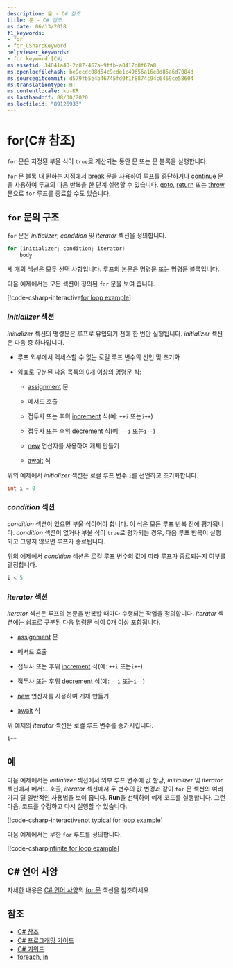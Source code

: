 ```yaml
---
description: 문 - C# 참조
title: 문 - C# 참조
ms.date: 06/13/2018
f1_keywords:
- for
- for_CSharpKeyword
helpviewer_keywords:
- for keyword [C#]
ms.assetid: 34041a40-2c87-467a-9ffb-a0417d8f67a8
ms.openlocfilehash: be9ecdc08d54c9cde1c49656a16e0d85a6d7084d
ms.sourcegitcommit: d579fb5e4b46745fd0f1f8874c94c6469ce58604
ms.translationtype: HT
ms.contentlocale: ko-KR
ms.lasthandoff: 08/30/2020
ms.locfileid: "89126933"
---
```

# <a name="for-c-reference"></a>for(C# 참조)

`for` 문은 지정된 부울 식이 `true`로 계산되는 동안 문 또는 문 블록을 실행합니다.

`for` 문 블록 내 원하는 지점에서 [break](break.md) 문을 사용하여 루프를 중단하거나 [continue](continue.md) 문을 사용하여 루프의 다음 반복을 한 단계 실행할 수 있습니다. [goto](goto.md), [return](return.md) 또는 [throw](throw.md) 문으로 `for` 루프를 종료할 수도 있습니다.

## <a name="structure-of-the-for-statement"></a>`for` 문의 구조

`for` 문은 *initializer*, *condition* 및 *iterator* 섹션을 정의합니다.

```csharp
for (initializer; condition; iterator)
    body
```

세 개의 섹션은 모두 선택 사항입니다. 루프의 본문은 명령문 또는 명령문 블록입니다.

다음 예제에서는 모든 섹션이 정의된 `for` 문을 보여 줍니다.

[!code-csharp-interactive[for loop example](snippets/IterationKeywordsExamples.cs#5)]

### <a name="the-initializer-section"></a>*initializer* 섹션

*initializer* 섹션의 명령문은 루프로 유입되기 전에 한 번만 실행됩니다. *initializer* 섹션은 다음 중 하나입니다.

- 루프 외부에서 액세스할 수 없는 로컬 루프 변수의 선언 및 초기화

- 쉼표로 구분된 다음 목록의 0개 이상의 명령문 식:

  - [assignment](../operators/assignment-operator.md) 문

  - 메서드 호출

  - 접두사 또는 후위 [increment](../operators/arithmetic-operators.md#increment-operator-) 식(예: `++i` 또는`i++`)

  - 접두사 또는 후위 [decrement](../operators/arithmetic-operators.md#decrement-operator---) 식(예: `--i` 또는`i--`)

  - [new](../operators/new-operator.md) 연산자를 사용하여 개체 만들기

  - [await](../operators/await.md) 식

위의 예제에서 *initializer* 섹션은 로컬 루프 변수 `i`를 선언하고 초기화합니다.

```csharp
int i = 0
```

### <a name="the-condition-section"></a>*condition* 섹션

*condition* 섹션이 있으면 부울 식이어야 합니다. 이 식은 모든 루프 반복 전에 평가됩니다. *condition* 섹션이 없거나 부울 식이 `true`로 평가되는 경우, 다음 루프 반복이 실행되고 그렇지 않으면 루프가 종료됩니다.

위의 예제에서 *condition* 섹션은 로컬 루프 변수의 값에 따라 루프가 종료되는지 여부를 결정합니다.

```csharp
i < 5
```

### <a name="the-iterator-section"></a>*iterator* 섹션

*iterator* 섹션은 루프의 본문을 반복할 때마다 수행되는 작업을 정의합니다. *iterator* 섹션에는 쉼표로 구분된 다음 명령문 식이 0개 이상 포함됩니다.

- [assignment](../operators/assignment-operator.md) 문

- 메서드 호출

- 접두사 또는 후위 [increment](../operators/arithmetic-operators.md#increment-operator-) 식(예: `++i` 또는`i++`)

- 접두사 또는 후위 [decrement](../operators/arithmetic-operators.md#decrement-operator---) 식(예: `--i` 또는`i--`)

- [new](../operators/new-operator.md) 연산자를 사용하여 개체 만들기

- [await](../operators/await.md) 식

위 예제의 *iterator* 섹션은 로컬 루프 변수를 증가시킵니다.

```csharp
i++
```

## <a name="examples"></a>예

다음 예제에서는 *initializer* 섹션에서 외부 루프 변수에 값 할당, *initializer* 및 *iterator* 섹션에서 메서드 호출, *iterator* 섹션에서 두 변수의 값 변경과 같이 `for` 문 섹션의 여러 가지 덜 일반적인 사용법을 보여 줍니다. **Run**을 선택하여 예제 코드를 실행합니다. 그런 다음, 코드를 수정하고 다시 실행할 수 있습니다.

[!code-csharp-interactive[not typical for loop example](snippets/IterationKeywordsExamples.cs#6)]

다음 예제에서는 무한 `for` 루프를 정의합니다.

[!code-csharp[infinite for loop example](snippets/IterationKeywordsExamples.cs#7)]

## <a name="c-language-specification"></a>C# 언어 사양

자세한 내용은 [C# 언어 사양](/dotnet/csharp/language-reference/language-specification/introduction)의 [for 문](~/_csharplang/spec/statements.md#the-for-statement) 섹션을 참조하세요.

## <a name="see-also"></a>참조

- [C# 참조](../index.md)
- [C# 프로그래밍 가이드](../../programming-guide/index.md)
- [C# 키워드](index.md)
- [foreach, in](foreach-in.md)
